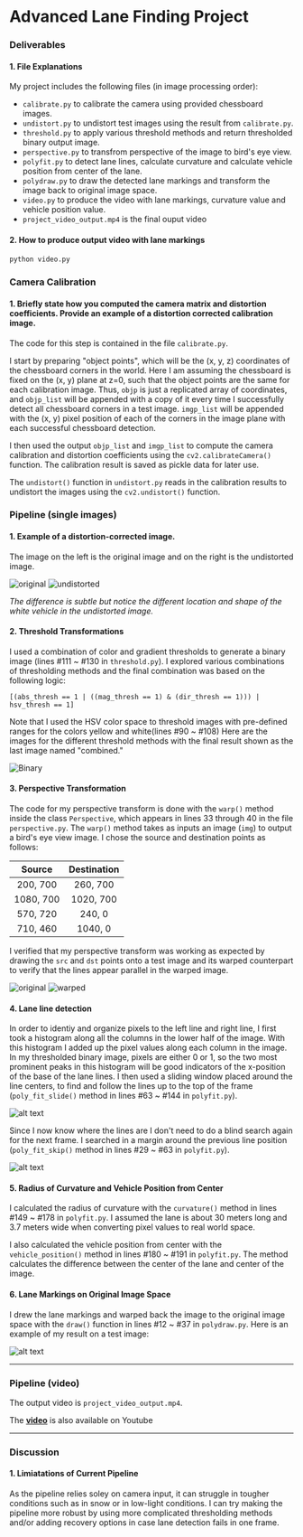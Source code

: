 # **Advanced Lane Finding Project**

[//]: # (Image References)

[image1]: https://cloud.githubusercontent.com/assets/10526591/24229793/c15ed472-0fbe-11e7-8087-513568deabaa.jpg "Original"
[image2]: https://cloud.githubusercontent.com/assets/10526591/24229828/f80b124c-0fbe-11e7-93b9-2e5d1a2492ba.jpg "Undistorted"
[image3]: https://cloud.githubusercontent.com/assets/10526591/24230407/51964d56-0fc2-11e7-889e-98671db07710.png "Binary Example"
[image4]: https://cloud.githubusercontent.com/assets/10526591/24230966/475fa2e4-0fc5-11e7-9b31-5c7d5d22f35c.jpg "Original"
[image5]: https://cloud.githubusercontent.com/assets/10526591/24231049/a8c06dac-0fc5-11e7-9003-e61d92abd1b6.png "Warped"
[image6]: https://cloud.githubusercontent.com/assets/10526591/24231641/258e5d96-0fc9-11e7-8209-59232aa9c9c7.png "Window"
[image7]: https://cloud.githubusercontent.com/assets/10526591/24231642/258f5746-0fc9-11e7-863f-b6fb9929c56a.png "Area"
[image8]: https://cloud.githubusercontent.com/assets/10526591/24231846/583f3a2a-0fca-11e7-984c-6fea7baa58a7.png "Unwarped"
[video]: https://youtu.be/E1UGFOa2ado "Video"

### Deliverables

#### 1. File Explanations

My project includes the following files (in image processing order):
* `calibrate.py` to calibrate the camera using provided chessboard images.
* `undistort.py` to undistort test images using the result from `calibrate.py`.
* `threshold.py` to apply various threshold methods and return thresholded binary output image.
* `perspective.py` to transfrom perspective of the image to bird's eye view.
* `polyfit.py` to detect lane lines, calculate curvature and calculate vehicle position from center of the lane.
* `polydraw.py` to draw the detected lane markings and transform the image back to original image space.
* `video.py` to produce the video with lane markings, curvature value and vehicle position value.
* `project_video_output.mp4` is the final ouput video

#### 2. How to produce output video with lane markings
```sh
python video.py
```

### Camera Calibration

#### 1. Briefly state how you computed the camera matrix and distortion coefficients. Provide an example of a distortion corrected calibration image.

The code for this step is contained in the file `calibrate.py`.

I start by preparing "object points", which will be the (x, y, z) coordinates of the chessboard corners in the world. Here I am assuming the chessboard is fixed on the (x, y) plane at z=0, such that the object points are the same for each calibration image.  Thus, `objp` is just a replicated array of coordinates, and `objp_list` will be appended with a copy of it every time I successfully detect all chessboard corners in a test image.  `imgp_list` will be appended with the (x, y) pixel position of each of the corners in the image plane with each successful chessboard detection. 

I then used the output `objp_list` and `imgp_list` to compute the camera calibration and distortion coefficients using the `cv2.calibrateCamera()` function. The calibration result is saved as pickle data for later use.

The `undistort()` function in `undistort.py` reads in the calibration results to undistort the images using the `cv2.undistort()` function. 

### Pipeline (single images)

#### 1. Example of a distortion-corrected image.
The image on the left is the original image and on the right is the undistorted image.

![original][image1]
![undistorted][image2]

*The difference is subtle but notice the different location and shape of the white vehicle in the undistorted image.*

#### 2. Threshold Transformations
I used a combination of color and gradient thresholds to generate a binary image (lines #111 ~ #130 in `threshold.py`). 
I explored various combinations of thresholding methods and the final combination was based on the following logic:
```
[(abs_thresh == 1 | ((mag_thresh == 1) & (dir_thresh == 1))) | hsv_thresh == 1]
```
Note that I used the HSV color space to threshold images with pre-defined ranges for the colors yellow and white(lines #90 ~ #108)
Here are the images for the different threshold methods with the final result shown as the last image named "combined."

![Binary][image3]

#### 3. Perspective Transformation

The code for my perspective transform is done with the `warp()` method inside the class `Perspective`, which appears in lines 33 through 40 in the file `perspective.py`. The `warp()` method takes as inputs an image (`img`) to output a bird's eye view image. I chose the source and destination points as follows:

| Source        | Destination   | 
|:-------------:|:-------------:| 
| 200, 700      | 260, 700        | 
| 1080, 700      | 1020, 700      |
| 570, 720     | 240, 0      |
| 710, 460      | 1040, 0        |

I verified that my perspective transform was working as expected by drawing the `src` and `dst` points onto a test image and its warped counterpart to verify that the lines appear parallel in the warped image. 

![original][image4]
![warped][image5]

#### 4. Lane line detection
In order to identiy and organize pixels to the left line and right line, I first took a histogram along all the columns in the lower half of the image. With this histogram I added up the pixel values along each column in the image. In my thresholded binary image, pixels are either 0 or 1, so the two most prominent peaks in this histogram will be good indicators of the x-position of the base of the lane lines. I then used a sliding window placed around the line centers, to find and follow the lines up to the top of the frame (`poly_fit_slide()` method in lines #63 ~ #144 in `polyfit.py`).

![alt text][image6]

Since I now know where the lines are I don't need to do a blind search again for the next frame. I searched in a margin around the previous line position (`poly_fit_skip()` method in lines #29 ~ #63 in `polyfit.py`).

![alt text][image7]

#### 5. Radius of Curvature and Vehicle Position from Center

I calculated the radius of curvature with the `curvature()` method in lines #149 ~ #178 in `polyfit.py`. I assumed the lane is about 30 meters long and 3.7 meters wide when converting pixel values to real world space.

I also calculated the vehicle position from center with the `vehicle_position()` method in lines #180 ~ #191 in `polyfit.py`. The method calculates the difference between the center of the lane and center of the image.

#### 6. Lane Markings on Original Image Space

I drew the lane markings and warped back the image to the original image space with the `draw()` function in lines #12 ~ #37 in `polydraw.py`. Here is an example of my result on a test image:

![alt text][image8]

---

### Pipeline (video)

The output video is `project_video_output.mp4`.

The **[video]** is also available on Youtube


---

### Discussion

#### 1. Limiatations of Current Pipeline

As the pipeline relies soley on camera input, it can struggle in tougher conditions such as in snow or in low-light conditions.
I can try making the pipeline more robust by using more complicated thresholding methods and/or adding recovery options in case lane detection fails in one frame.

